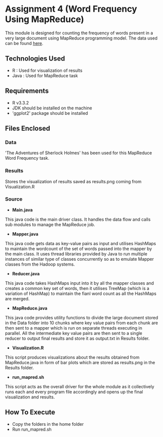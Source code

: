 # Assignment 4 (Word Frequency Using MapReduce)

This module is designed for counting the frequency of words present in a very large document using
MapReduce programming model. The data used can be found [here](http://www.gutenberg.org/ebooks/1661).

## Technologies Used

- R    : Used for visualization of results
- Java : Used for MapReduce task

## Requirements

- R v3.3.2
- JDK should be installed on the machine
- 'ggplot2' package should be installed 

## Files Enclosed

### Data

'The Adventures of Sherlock Holmes' has been used for this MapReduce Word Frequency task.

### Results

Stores the visualization of results saved as results.png coming from Visualization.R

### Source

- **Main.java**

This java code is the main driver class. It handles the data flow and calls sub modules to manage the MapReduce job.

- **Mapper.java**

This java code gets data as key-value pairs as input and utilises HashMaps to maintain the wordcount of the set of 
words passed into the mapper by the main class. It uses thread libraries provided by Java to run multiple instances
of similar type of classes concurrently so as to emulate Mapper classes from the Hadoop systems.

- **Reducer.java**

This java code takes HashMaps input into it by all the mapper classes and creates a common key set of words, then it 
utilises TreeMap (which is a variation of HashMap) to maintain the fianl word count as all the HashMaps are merged.

- **MapReduce.java**

This java code provides utility functions to divide the large document stored in the Data folder into 10 chunks 
where key value pairs from each chunk are then sent to a mapper which is run on separate threads executing in 
parallel. All the intermediate key value pairs are then sent to a single reducer to output final results and 
store it as output.txt in Results folder.

- **Visualization.R**

This script produces visualizations about the results obtained from MapReduce.java in form of bar plots which are
stored as results.png in the Results folder.

- **run_mapred.sh**

This script acts as the overall driver for the whole module as it collectively runs each and every program file accordingly
and opens up the final visualization and results.


## How To Execute

- Copy the folders in the home folder
- Run run_mapred.sh

